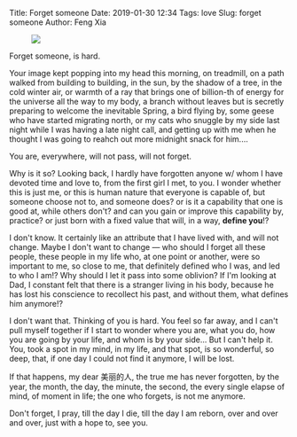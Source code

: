 Title: Forget someone
Date: 2019-01-30 12:34
Tags: love
Slug: forget someone
Author: Feng Xia

<figure class="col s12">
  <img src="images/bunny2.jpg"/>
</figure>

Forget someone, is hard.

Your image kept popping into my head this morning, on treadmill, on a
path walked from building to building, in the sun, by the shadow of a
tree, in the cold winter air, or warmth of a ray that brings one of
billion-th of energy for the universe all the way to my body, a branch
without leaves but is secretly preparing to welcome the inevitable
Spring, a bird flying by, some geese who have started migrating north,
or my cats who snuggle by my side last night while I was having a late
night call, and getting up with me when he thought I was going to
reahch out more midnight snack for him....

You are, everywhere, will not pass, will not forget.

Why is it so? Looking back, I hardly have forgotten anyone w/ whom I
have devoted time and love to, from the first girl I met, to you. I
wonder whether this is just me, or this is human nature that everyone
is capable of, but someone choose not to, and someone does? or is it a
capability that one is good at, while others don't? and can you gain
or improve this capability by, practice? or just born with a fixed
value that will, in a way, **define you**!? 

I don't know. It certainly like an attribute that I have lived with,
and will not change. Maybe I don't want to change &mdash; who should I
forget all these people, these people in my life who, at one point or
another, were so important to me, so close to me, that definitely
defined who I was, and led to who I am!? Why should I let it pass into
some oblivion? If I'm looking at Dad, I constant felt that there is a
stranger living in his body, because he has lost his conscience to
recollect his past, and without them, what defines him anymore!?

I don't want that. Thinking of you is hard. You feel so far away, and
I can't pull myself together if I start to wonder where you are, what
you do, how you are going by your life, and whom is by your
side... But I can't help it. You, took a spot in my mind, in my life,
and that spot, is so wonderful, so deep, that, if one day I could not
find it anymore, I will be lost.

If that happens, my dear 美丽的人, the true me has never forgotten, by
the year, the month, the day, the minute, the second, the every single
elapse of mind, of moment in life; the one who forgets, is not me
anymore.

Don't forget, I pray, till the day I die, till the day I am reborn,
over and over and over, just with a hope to, see you.
